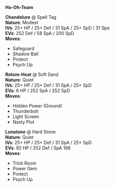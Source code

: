 **Ho-Oh-Team**

**Chandelure** @ Spell Tag\
**Nature**: Modest\
**IVs**: 25+ HP / 25+ Def / 31 SpA / 25+ SpD / 31 Spe\
**EVs**: 252 Def / 58 SpA / 200 SpD\
**Moves**:

- Safeguard
- Shadow Ball
- Protect
- Psych Up

**Rotom-Heat** @ Soft Sand\
**Nature**: Quiet\
**IVs**: 25+ HP / 25+ Def / 31 SpA / 25+ SpD\
**EVs**: 6 HP / 252 SpA / 252 SpD\
**Moves**:

- Hidden Power (Ground)
- Thunderbolt
- Light Screen
- Nasty Plot

**Lunatone** @ Hard Stone\
**Nature**: Quiet\
**IVs**: 25+ HP / 25+ Def / 31 SpA / 25+ SpD\
**EVs**: 92 HP / 252 Def / SpA 166\
**Moves**:

- Trick Room
- Power Gem
- Protect
- Psych Up
